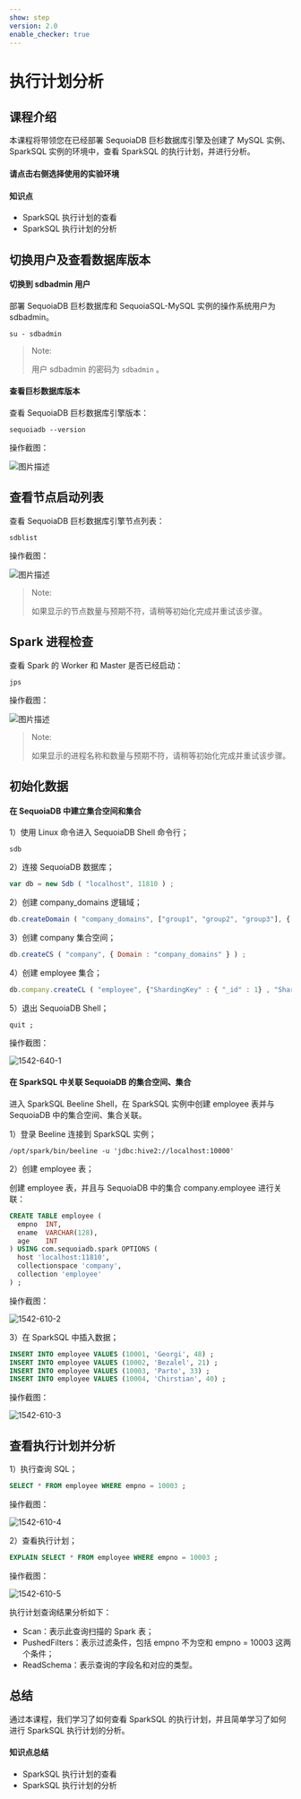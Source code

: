 ```yaml
---
show: step
version: 2.0 
enable_checker: true 
---
```


# 执行计划分析

## 课程介绍

本课程将带领您在已经部署 SequoiaDB 巨杉数据库引擎及创建了 MySQL 实例、SparkSQL 实例的环境中，查看 SparkSQL 的执行计划，并进行分析。

#### 请点击右侧选择使用的实验环境

#### 知识点

+ SparkSQL 执行计划的查看
+ SparkSQL 执行计划的分析

## 切换用户及查看数据库版本

#### 切换到 sdbadmin 用户

部署 SequoiaDB 巨杉数据库和 SequoiaSQL-MySQL 实例的操作系统用户为 sdbadmin。

```shell
su - sdbadmin
```

>Note:
>
>用户 sdbadmin 的密码为 `sdbadmin` 。

#### 查看巨杉数据库版本

查看 SequoiaDB 巨杉数据库引擎版本：

```shell
sequoiadb --version
```

操作截图：

![图片描述](https://doc.shiyanlou.com/courses/1469/1207281/b4082b0d6d6bdf89d229aa713a53759d)

## 查看节点启动列表

查看 SequoiaDB 巨杉数据库引擎节点列表：

```shell
sdblist
```

操作截图：

![图片描述](https://doc.shiyanlou.com/courses/1469/1207281/02fcaa58ac27e91688ead137fa748d6e)

>Note:
>
>如果显示的节点数量与预期不符，请稍等初始化完成并重试该步骤。

## Spark 进程检查

查看 Spark 的 Worker 和 Master 是否已经启动：

```shell
jps
```

操作截图：

![图片描述](https://doc.shiyanlou.com/courses/1542/1207281/892e0fbf13b71ea9762ff760a764ac5c-0)

>Note:
>
>如果显示的进程名称和数量与预期不符，请稍等初始化完成并重试该步骤。

## 初始化数据

#### 在 SequoiaDB 中建立集合空间和集合

1）使用 Linux 命令进入 SequoiaDB Shell 命令行；

```shell
sdb
```

2）连接 SequoiaDB 数据库；

```javascript
var db = new Sdb ( "localhost", 11810 ) ;
```

2）创建 company_domains 逻辑域；

```javascript
db.createDomain ( "company_domains", ["group1", "group2", "group3"], { AutoSplit : true } ) ;
```

3）创建 company 集合空间；

```javascript
db.createCS ( "company", { Domain : "company_domains" } ) ;
```

4）创建 employee 集合；

```javascript
db.company.createCL ( "employee", {"ShardingKey" : { "_id" : 1} , "ShardingType" : "hash" , "ReplSize" : -1 , "Compressed" : true , "CompressionType" : "lzw" , "AutoSplit" : true , "EnsureShardingIndex" : false } ) ;
```

5）退出 SequoiaDB Shell；

```shell
quit ;
```

操作截图：

![1542-640-1](https://doc.shiyanlou.com/courses/1542/1207281/d5469fa5acc0275bfa62236a6e6d5e34)

#### 在 SparkSQL 中关联 SequoiaDB 的集合空间、集合

进入 SparkSQL Beeline Shell，在 SparkSQL 实例中创建 employee 表并与 SequoiaDB 中的集合空间、集合关联。

1）登录 Beeline 连接到 SparkSQL 实例；

```shell
/opt/spark/bin/beeline -u 'jdbc:hive2://localhost:10000'
```

2）创建 employee 表；

创建 employee 表，并且与 SequoiaDB 中的集合 company.employee 进行关联：

```sql
CREATE TABLE employee (
  empno  INT,
  ename  VARCHAR(128),
  age    INT
) USING com.sequoiadb.spark OPTIONS (
  host 'localhost:11810',
  collectionspace 'company',
  collection 'employee'
) ;
```

操作截图：

![1542-610-2](https://doc.shiyanlou.com/courses/1542/1207281/324fbfcf6f78845eb39ae378ed6c9ff6)

3）在 SparkSQL 中插入数据；

```sql
INSERT INTO employee VALUES (10001, 'Georgi', 48) ;
INSERT INTO employee VALUES (10002, 'Bezalel', 21) ;
INSERT INTO employee VALUES (10003, 'Parto', 33) ;
INSERT INTO employee VALUES (10004, 'Chirstian', 40) ;
```

操作截图：

![1542-610-3](https://doc.shiyanlou.com/courses/1542/1207281/dd7cd19a88f736d5e7964e8cb4cc2a53)

## 查看执行计划并分析

1）执行查询 SQL；

```sql
SELECT * FROM employee WHERE empno = 10003 ;
```

操作截图：

![1542-610-4](https://doc.shiyanlou.com/courses/1542/1207281/1b558227b3fb7e3ff724e2ea0979ff8f)

2）查看执行计划；

```sql
EXPLAIN SELECT * FROM employee WHERE empno = 10003 ;
```

操作截图：

![1542-610-5](https://doc.shiyanlou.com/courses/1542/1207281/d6d3e6d397fe7c1aac142d4b1af4d7de)

执行计划查询结果分析如下：

+ Scan：表示此查询扫描的 Spark 表；
+ PushedFilters：表示过滤条件，包括 empno 不为空和 empno = 10003 这两个条件；
+ ReadSchema：表示查询的字段名和对应的类型。

## 总结

通过本课程，我们学习了如何查看 SparkSQL 的执行计划，并且简单学习了如何进行 SparkSQL 执行计划的分析。

#### 知识点总结

+ SparkSQL 执行计划的查看
+ SparkSQL 执行计划的分析
